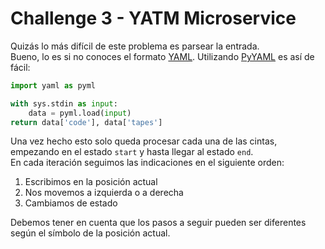 # Challenge 3 - YATM Microservice

Quizás lo más difícil de este problema es parsear la entrada.  
Bueno, lo es si no conoces el formato [YAML](https://es.wikipedia.org/wiki/YAML). 
Utilizando [PyYAML](http://pyyaml.org/) es así de fácil:

```python
import yaml as pyml

with sys.stdin as input:
    data = pyml.load(input)
return data['code'], data['tapes']
```

Una vez hecho esto solo queda procesar cada una de las cintas, empezando en el
estado `start` y hasta llegar al estado `end`.  
En cada iteración seguimos las indicaciones en el siguiente orden:
1. Escribimos en la posición actual
2. Nos movemos a izquierda o a derecha
3. Cambiamos de estado

Debemos tener en cuenta que los pasos a seguir pueden ser diferentes según el
símbolo de la posición actual.
